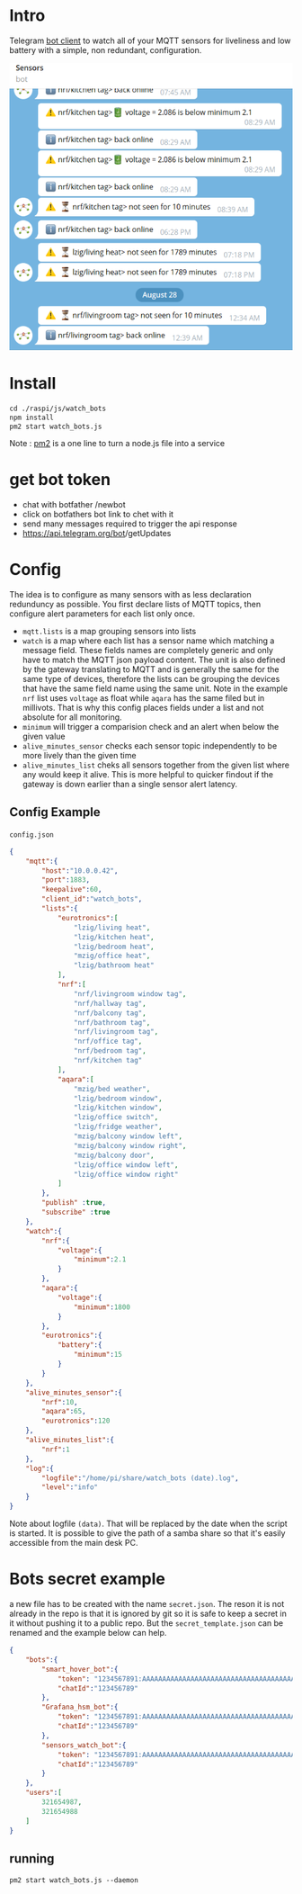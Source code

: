 # Intro
Telegram [bot client](https://github.com/telegraf/telegraf) to watch all of your MQTT sensors for liveliness and low battery with a simple, non redundant, configuration.

<img src="./watch_bots.png">


# Install

    cd ./raspi/js/watch_bots
    npm install
    pm2 start watch_bots.js

Note : [pm2](https://pm2.keymetrics.io/docs/usage/quick-start/) is a one line to turn a node.js file into a service

# get bot token
* chat with botfather /newbot
* click on botfathers bot link to chet with it
* send many messages required to trigger the api response
* https://api.telegram.org/bot<YourBOTToken>/getUpdates

# Config
The idea is to configure as many sensors with as less declaration redunduncy as possible. You first declare lists of MQTT topics, then configure alert parameters for each list only once.

* `mqtt.lists` is a map grouping sensors into lists
* `watch` is a map where each list has a sensor name which matching a message field. These fields names are completely generic and only have to match the MQTT json payload content. The unit is also defined by the gateway translating to MQTT and is generally the same for the same type of devices, therefore the lists can be grouping the devices that have the same field name using the same unit. Note in the example `nrf` list uses `voltage` as float while `aqara` has the same filed but in millivots. That is why this config places fields under a list and not absolute for all monitoring.
* `minimum` will trigger a comparision check and an alert when below the given value
* `alive_minutes_sensor` checks each sensor topic independently to be more lively than the given time
* `alive_minutes_list` cheks all sensors together from the given list where any would keep it alive. This is more helpful to quicker findout if the gateway is down earlier than a single sensor alert latency.

## Config Example
`config.json`
```json
{  
    "mqtt":{
        "host":"10.0.0.42",
        "port":1883,
        "keepalive":60,
        "client_id":"watch_bots",
        "lists":{
            "eurotronics":[
                "lzig/living heat",
                "lzig/kitchen heat",
                "lzig/bedroom heat",
                "mzig/office heat",
                "lzig/bathroom heat"
            ],
            "nrf":[
                "nrf/livingroom window tag",
                "nrf/hallway tag",
                "nrf/balcony tag",
                "nrf/bathroom tag",
                "nrf/livingroom tag",
                "nrf/office tag",
                "nrf/bedroom tag",
                "nrf/kitchen tag"
            ],
            "aqara":[
                "mzig/bed weather",
                "lzig/bedroom window",
                "lzig/kitchen window",
                "lzig/office switch",
                "lzig/fridge weather",
                "mzig/balcony window left",
                "mzig/balcony window right",
                "mzig/balcony door",
                "lzig/office window left",
                "lzig/office window right"
            ]
        },
        "publish" :true,
        "subscribe" :true
    },
    "watch":{
        "nrf":{
            "voltage":{
                "minimum":2.1
            }
        },
        "aqara":{
            "voltage":{
                "minimum":1800
            }
        },
        "eurotronics":{
            "battery":{
                "minimum":15
            }
        }
    },
    "alive_minutes_sensor":{
        "nrf":10,
        "aqara":65,
        "eurotronics":120
    },
    "alive_minutes_list":{
        "nrf":1
    },
    "log":{
        "logfile":"/home/pi/share/watch_bots (date).log",
        "level":"info"
    }
}
```

Note about logfile `(data)`. That will be replaced by the date when the script is started. It is possible to give the path of a samba share so that it's easily accessible from the main desk PC.
# Bots secret example
a new file has to be created with the name `secret.json`. The reson it is not already in the repo is that it is ignored by git so it is safe to keep a secret in it without pushing it to a public repo. But the `secret_template.json` can be renamed and the example below can help.
```json
{
    "bots":{
        "smart_hover_bot":{
            "token": "1234567891:AAAAAAAAAAAAAAAAAAAAAAAAAAAAAAAAAAAAAAAA",
            "chatId":"123456789"
        },
        "Grafana_hsm_bot":{
            "token": "1234567891:AAAAAAAAAAAAAAAAAAAAAAAAAAAAAAAAAAAAAAAA",
            "chatId":"123456789"
        },
        "sensors_watch_bot":{
            "token": "1234567891:AAAAAAAAAAAAAAAAAAAAAAAAAAAAAAAAAAAAAAAA",
            "chatId":"123456789"
        }
    },
    "users":[
        321654987,
        321654988
    ]
}
```

## running

    pm2 start watch_bots.js --daemon

